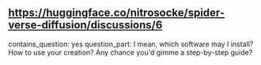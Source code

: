 ## https://huggingface.co/nitrosocke/spider-verse-diffusion/discussions/6

contains_question: yes
question_part: I mean, which software may I install? How to use your creation? Any chance you'd gimme a step-by-step guide?